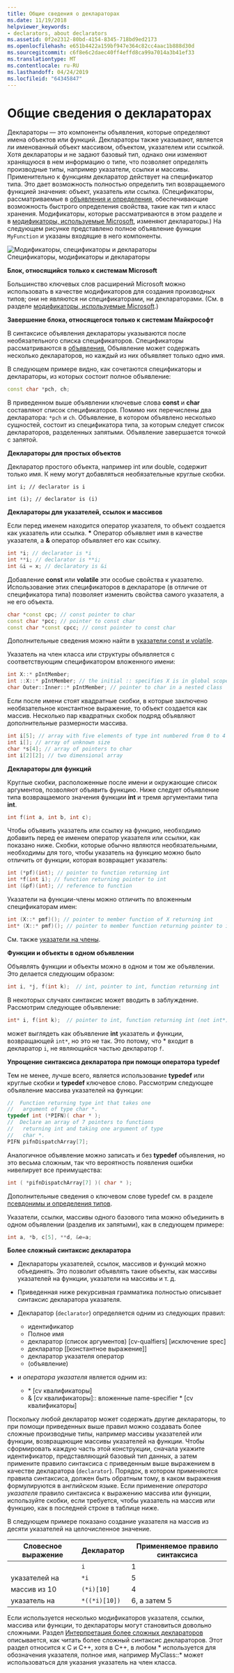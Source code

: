 ```yaml
---
title: Общие сведения о деклараторах
ms.date: 11/19/2018
helpviewer_keywords:
- declarators, about declarators
ms.assetid: 0f2e2312-80bd-4154-8345-718bd9ed2173
ms.openlocfilehash: e651b4422a159bf947e364c82cc4aac1b888d30d
ms.sourcegitcommit: c6f8e6c2daec40ff4effd8ca99a7014a3b41ef33
ms.translationtype: MT
ms.contentlocale: ru-RU
ms.lasthandoff: 04/24/2019
ms.locfileid: "64345847"
---
```

# <a name="overview-of-declarators"></a>Общие сведения о деклараторах

Деклараторы — это компоненты объявления, которые определяют имена объектов или функций. Деклараторы также указывают, является ли именованный объект массивом, объектом, указателем или ссылкой.  Хотя деклараторы и не задают базовый тип, однако они изменяют хранящуюся в нем информацию о типе, что позволяет определять производные типы, например указатели, ссылки и массивы.  Применительно к функциям декларатор действует на спецификатор типа. Это дает возможность полностью определить тип возвращаемого функцией значения: объект, указатель или ссылка. (Спецификаторы, рассматриваемые в [объявления и определения](declarations-and-definitions-cpp.md), обеспечивающие возможность быстрого определения свойства, такие как тип и класс хранения. Модификаторы, которые рассматриваются в этом разделе и в [модификаторы, используемые Microsoft](../cpp/microsoft-specific-modifiers.md), изменяют деклараторы.) На следующем рисунке представлено полное объявление функции `MyFunction` и указаны входящие в него компоненты.

![Модификаторы, спецификаторы и деклараторы](../cpp/media/vc38qy1.gif "модификаторы, спецификаторы и деклараторы") <br/>
Спецификаторы, модификаторы и деклараторы

**Блок, относящийся только к системам Microsoft**

Большинство ключевых слов расширений Microsoft можно использовать в качестве модификаторов для создания производных типов; они не являются ни спецификаторами, ни деклараторами. (См. в разделе [модификаторы, используемые Microsoft](../cpp/microsoft-specific-modifiers.md).)

**Завершение блока, относящегося только к системам Майкрософт**

В синтаксисе объявления деклараторы указываются после необязательного списка спецификаторов. Спецификаторы рассматриваются в [объявления.](declarations-and-definitions-cpp.md) Объявление может содержать несколько деклараторов, но каждый из них объявляет только одно имя.

В следующем примере видно, как сочетаются спецификаторы и деклараторы, из которых состоит полное объявление:

```cpp
const char *pch, ch;
```

В приведенном выше объявлении ключевые слова **const** и **char** составляют список спецификаторов. Помимо них перечислены два декларатора: `*pch` и `ch`.  Объявление, в котором объявлено несколько сущностей, состоит из спецификатора типа, за которым следует список деклараторов, разделенных запятыми. Объявление завершается точкой с запятой.

**Деклараторы для простых объектов**

Декларатор простого объекта, например int или double, содержит только имя. К нему могут добавляться необязательные круглые скобки.

`int i; // declarator is i`

`int (i); // declarator is (i)`

**Деклараторы для указателей, ссылок и массивов**

Если перед именем находится оператор указателя, то объект создается как указатель или ссылка.  <strong>\*</strong> Оператор объявляет имя в качестве указателя, а **&** оператор объявляет его как ссылку.

```cpp
int *i; // declarator is *i
int **i; // declarator is **i;
int &i = x; // declaratory is &i
```

Добавление **const** или **volatile** эти особые свойства к указателю.  Использование этих спецификаторов в деклараторе (в отличие от спецификатора типа) позволяет изменить свойства самого указателя, а не его объекта.

```cpp
char *const cpc; // const pointer to char
const char *pcc; // pointer to const char
const char *const cpcc; // const pointer to const char
```

Дополнительные сведения можно найти в [указатели const и volatile](../cpp/const-and-volatile-pointers.md).

Указатель на член класса или структуры объявляется с соответствующим спецификатором вложенного имени:

```cpp
int X::* pIntMember;
int ::X::* pIntMember; // the initial :: specifies X is in global scope
char Outer::Inner::* pIntMember; // pointer to char in a nested class
```

Если после имени стоят квадратные скобки, в которые заключено необязательное константное выражение, то объект создается как массив.  Несколько пар квадратных скобок подряд объявляют дополнительные размерности массива.

```cpp
int i[5]; // array with five elements of type int numbered from 0 to 4
int i[]; // array of unknown size
char *s[4]; // array of pointers to char
int i[2][2]; // two dimensional array
```

**Деклараторы для функций**

Круглые скобки, расположенные после имени и окружающие список аргументов, позволяют объявить функцию.  Ниже следует объявление типа возвращаемого значения функции **int** и тремя аргументами типа **int**.

```cpp
int f(int a, int b, int c);
```

Чтобы объявить указатель или ссылку на функцию, необходимо добавить перед ее именем оператор указателя или ссылки, как показано ниже.  Скобки, которые обычно являются необязательными, необходимы для того, чтобы указатель на функцию можно было отличить от функции, которая возвращает указатель:

```cpp
int (*pf)(int); // pointer to function returning int
int *f(int i); // function returning pointer to int
int (&pf)(int); // reference to function
```

Указатели на функции-члены можно отличить по вложенным спецификаторам имен:

```cpp
int (X::* pmf)(); // pointer to member function of X returning int
int* (X::* pmf)(); // pointer to member function returning pointer to int
```

См. также [указатели на члены](../cpp/pointers-to-members.md).

**Функции и объекты в одном объявлении**

Объявлять функции и объекты можно в одном и том же объявлении. Это делается следующим образом:

```cpp
int i, *j, f(int k);  // int, pointer to int, function returning int
```

В некоторых случаях синтаксис может вводить в заблуждение.  Рассмотрим следующее объявление:

```cpp
int* i, f(int k);  // pointer to int, function returning int (not int*)
```

может выглядеть как объявление **int** указатель и функции, возвращающей `int*`, но это не так.  Это потому, что \* входит в декларатор `i`, не являющийся частью декларатор `f`.

**Упрощение синтаксиса декларатора при помощи оператора typedef**

Тем не менее, лучше всего, является использование **typedef** или круглые скобки и **typedef** ключевое слово. Рассмотрим следующее объявление массива указателей на функции:

```cpp
//  Function returning type int that takes one
//   argument of type char *.
typedef int (*PIFN)( char * );
//  Declare an array of 7 pointers to functions
//   returning int and taking one argument of type
//   char *.
PIFN pifnDispatchArray[7];
```

Аналогичное объявление можно записать и без **typedef** объявления, но это весьма сложным, так что вероятность появления ошибки нивелирует все преимущества:

```cpp
int ( *pifnDispatchArray[7] )( char * );
```

Дополнительные сведения о ключевом слове typedef см. в разделе [псевдонимы и определения типов](aliases-and-typedefs-cpp.md).

Указатели, ссылки, массивы одного базового типа можно объединить в одном объявлении (разделив их запятыми), как в следующем примере:

```cpp
int a, *b, c[5], **d, &e=a;
```

**Более сложный синтаксис декларатора**

- Деклараторы указателей, ссылок, массивов и функций можно объединять. Это позволит объявлять такие объекты, как массивы указателей на функции, указатели на массивы и т. д.

- Приведенная ниже рекурсивная грамматика полностью описывает синтаксис декларатора указателя.

- Декларатор (`declarator`) определяется одним из следующих правил:

  - идентификатор
  - Полное имя
  - декларатор (список аргументов) [cv-qualfiers] [исключение spec]
  - декларатор [[константное выражение]]
  - декларатор указателя оператор
  - (объявление)

- и *оператора указателя* является одним из:

  - \* [cv квалификаторы]
  - & [cv квалификаторы]:: вложенные name-specifier \* [cv квалификаторы]

Поскольку любой декларатор может содержать другие деклараторы, то при помощи приведенных выше правил можно создавать более сложные производные типы, например массивы указателей или функции, возвращающие массивы указателей на функции.  Чтобы сформировать каждую часть этой конструкции, сначала укажите идентификатор, представляющий базовый тип данных, а затем примените правило синтаксиса с приведенным выше выражением в качестве декларатора (`declarator`).  Порядок, в котором применяются правила синтаксиса, должен быть обратным тому, в каком выражения формулируются в английском языке.  Если применение *оператора указателя* правило синтаксиса к выражению массива или функции, используйте скобки, если требуется, чтобы указатель на массив или функцию, как в последней строке в таблице ниже.

В следующем примере показано создание указателя на массив из десяти указателей на целочисленное значение.

|Словесное выражение|Декларатор|Применяемое правило синтаксиса|
|-----------------------|----------------|-------------------------|
||`i`|1|
|указателей на|`*i`|5|
|массив из 10|`(*i)[10]`|4|
|указатель на|`*((*i)[10])`|6, а затем 5|

Если используется несколько модификаторов указателя, ссылки, массива или функции, то деклараторы могут становиться довольно сложными.  Раздел [Интерпретация более сложных деклараторов](../c-language/interpreting-more-complex-declarators.md) описывается, как читать более сложный синтаксис деклараторов.  Этот раздел относится к C и C++, хотя в C++, в любом \* используется для обозначения указателя, полное имя, например MyClass::\* может использоваться для указания указатель на член класса.